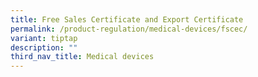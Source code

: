 ```yaml
---
title: Free Sales Certificate and Export Certificate
permalink: /product-regulation/medical-devices/fscec/
variant: tiptap
description: ""
third_nav_title: Medical devices
---
```

<p></p>
